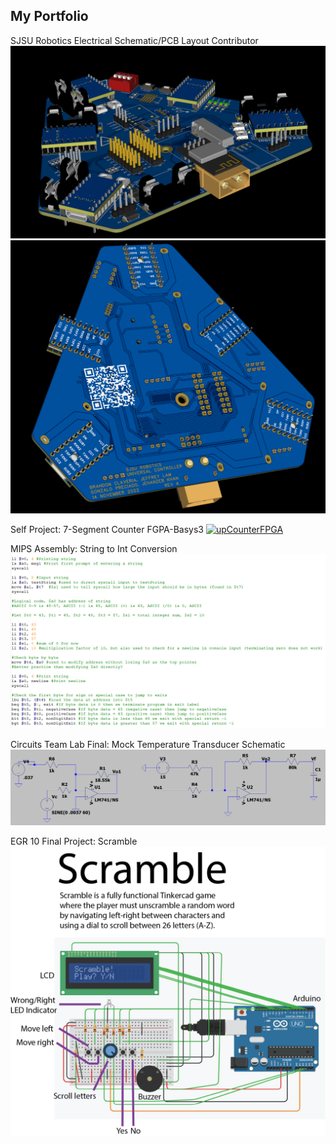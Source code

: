 ## My Portfolio

SJSU Robotics Electrical Schematic/PCB Layout Contributor 
![pcb1](/assets/images/pcb1.png)
![pcb2](/assets/images/pcb2.png)

Self Project: 7-Segment Counter FGPA-Basys3 
[![upCounterFPGA](https://img.youtube.com/vi/BlkWwIB65J8/0.jpg)](https://www.youtube.com/watch?v=BlkWwIB65J8)

MIPS Assembly: String to Int Conversion
![asssemblyCode](/assets/images/assemblyCode.PNG)

Circuits Team Lab Final: Mock Temperature Transducer Schematic
![image of op amp schematic](/assets/images/opamp.png) 

EGR 10 Final Project: Scramble  
![scramble_details](/assets/images/scrambleproj.png)  
  
 
